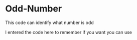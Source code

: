# Odd-Number

This code can identify what number is odd

I entered the code here to remember if you want you can use
